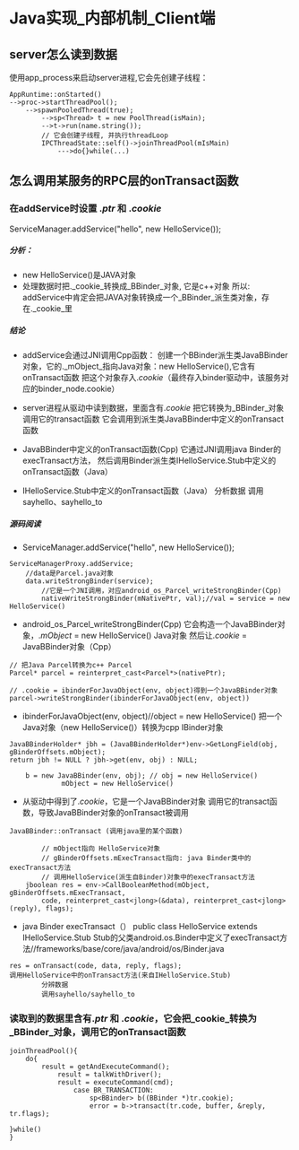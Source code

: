 # Java实现_内部机制_Client端
## server怎么读到数据
使用app_process来启动server进程,它会先创建子线程：
```
AppRuntime::onStarted()
-->proc->startThreadPool();
	-->spawnPooledThread(true);
		-->sp<Thread> t = new PoolThread(isMain);
		-->t->run(name.string());
		// 它会创建子线程, 并执行threadLoop
		IPCThreadState::self()->joinThreadPool(mIsMain)
			--->do{}while(...)
```
## 怎么调用某服务的RPC层的onTransact函数
### 在addService时设置 ._ptr_ 和 ._cookie_
ServiceManager.addService("hello", new HelloService());
##### 分析：
* new HelloService()是JAVA对象
* 处理数据时把._cookie_转换成_BBinder_对象, 它是c++对象
所以: addService中肯定会把JAVA对象转换成一个_BBinder_派生类对象，存在._cookie_里

##### 结论
* addService会通过JNI调用Cpp函数：
	创建一个BBinder派生类JavaBBinder对象，它的._mObject_指向Java对象：new HelloService(),它含有onTransact函数
	把这个对象存入._cookie_（最终存入binder驱动中，该服务对应的binder_node.cookie）

* server进程从驱动中读到数据，里面含有._cookie_
	把它转换为_BBinder_对象
	调用它的transact函数
	它会调用到派生类JavaBBinder中定义的onTransact函数

* JavaBBinder中定义的onTransact函数(Cpp)
	它通过JNI调用java Binder的execTransact方法，
	然后调用Binder派生类IHelloService.Stub中定义的onTransact函数（Java）

* IHelloService.Stub中定义的onTransact函数（Java）
	分析数据
	调用sayhello、sayhello_to

##### 源码阅读
* ServiceManager.addService("hello", new HelloService());
```
ServiceManagerProxy.addService;
	//data是Parcel.java对象
	data.writeStrongBinder(service);
		//它是一个JNI调用，对应android_os_Parcel_writeStrongBinder(Cpp)
		nativeWriteStrongBinder(mNativePtr, val);//val = service = new HelloService()
```
		
* android_os_Parcel_writeStrongBinder(Cpp)
它会构造一个JavaBBinder对象，._mObject_ = new HelloService() Java对象
然后让._cookie_ = JavaBBinder对象（Cpp）
```
// 把Java Parcel转换为c++ Parcel
Parcel* parcel = reinterpret_cast<Parcel*>(nativePtr);

// .cookie = ibinderForJavaObject(env, object)得到一个JavaBBinder对象
parcel->writeStrongBinder(ibinderForJavaObject(env, object))
```
* ibinderForJavaObject(env, object)//object = new HelloService()
把一个Java对象（new HelloService()）转换为cpp IBinder对象
``` 
JavaBBinderHolder* jbh = (JavaBBinderHolder*)env->GetLongField(obj, gBinderOffsets.mObject);
return jbh != NULL ? jbh->get(env, obj) : NULL;
			
	b = new JavaBBinder(env, obj); // obj = new HelloService() 
	         mObject = new HelloService() 

```
* 从驱动中得到了._cookie_，它是一个JavaBBinder对象
	调用它的transact函数，导致JavaBBinder对象的onTransact被调用
```
JavaBBinder::onTransact (调用java里的某个函数)

		// mObject指向 HelloService对象
		// gBinderOffsets.mExecTransact指向: java Binder类中的execTransact方法
		// 调用HelloService(派生自Binder)对象中的execTransact方法
    jboolean res = env->CallBooleanMethod(mObject, gBinderOffsets.mExecTransact,
        code, reinterpret_cast<jlong>(&data), reinterpret_cast<jlong>(reply), flags);

```
* java Binder execTransact（） 
public class HelloService extends IHelloService.Stub 
	Stub的父类android.os.Binder中定义了execTransact方法//frameworks/base/core/java/android/os/Binder.java
```
res = onTransact(code, data, reply, flags);
调用HelloService中的onTransact方法(来自IHelloService.Stub)
	    分辨数据
	    调用sayhello/sayhello_to
```


### 读取到的数据里含有._ptr_ 和 ._cookie_，它会把_cookie_转换为_BBinder_对象，调用它的onTransact函数
```
joinThreadPool(){
	do{
		result = getAndExecuteCommand();
			result = talkWithDriver();
			result = executeCommand(cmd);
				case BR_TRANSACTION:
					sp<BBinder> b((BBinder *)tr.cookie);
					error = b->transact(tr.code, buffer, &reply, tr.flags);

}while()
}
```
